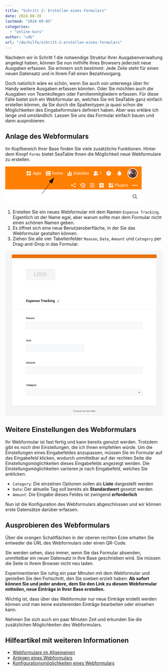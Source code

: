 ```yaml
---
title: "Schritt 2: Erstellen eines Formulars"
date: 2024-08-30
lastmod: "2024-09-05"
categories: 
  - "online-kurs"
author: "cdb"
url: "/de/hilfe/schritt-2-erstellen-eines-formulars"
---
```


Nachdem wir in Schritt 1 die notwendige Struktur Ihrer Ausgabenverwaltung angelegt haben, können Sie nun mithilfe Ihres Browsers jederzeit neue Ausgaben erfassen. Sie erinnern sich bestimmt: Jede Zeile steht für einen neuen Datensatz und in Ihrem Fall einen Bezahlvorgang.

Doch natürlich wäre es schön, wenn Sie auch von unterwegs über Ihr Handy weitere Ausgaben erfassen könnten. Oder Sie möchten auch die Ausgaben von Teamkollegen oder Familienmitgliedern erfassen. Für diese Fälle bietet sich ein Webformular an, welches Sie mit SeaTable ganz einfach erstellen können, da Sie durch die Spaltentypen ja quasi schon die Möglichkeiten des Eingabeformulars definiert haben. Aber was erkläre ich lange und umständlich. Lassen Sie uns das Formular einfach bauen und dann ausprobieren.

## Anlage des Webformulars

Im Kopfbereich Ihrer Base finden Sie viele zusätzliche Funktionen. Hinter dem Knopf `Forms` bietet SeaTable Ihnen die Möglichkeit neue Webformulare zu erstellen.

![](images/level1-create-webform.png)

1. Erstellen Sie ein neues Webformular mit dem Namen `Expense Tracking`. Eigentlich ist der Name egal, aber warum sollte man dem Formular nicht einen schönen Namen geben.
2. Es öffnet sich eine neue Benutzeroberfläche, in der Sie das Webformular gestalten können.
3. Ziehen Sie alle vier Tabellenfelder `Reason`, `Date`, `Amount` und `Category` per Drag-and-Drop in das Formular.

![](images/level1-webform.png)

## Weitere Einstellungen des Webformulars

Ihr Webformular ist fast fertig und kann bereits genutzt werden. Trotzdem gibt es noch drei Einstellungen, die ich Ihnen empfehlen würde. Um die Einstellungen eines Eingabefeldes anzupassen, müssen Sie im Formular auf das Eingabefeld klicken, wodurch unmittelbar auf der rechten Seite die Einstellungsmöglichkeiten dieses Eingabefelds angezeigt werden. Die Einstellungsmöglichkeiten variieren je nach Eingabefeld, welches Sie anklicken.

- `Category`: Die einzelnen Optionen sollen als **Liste** dargestellt werden
- `Date`: Der aktuelle Tag soll bereits als **Standardwert** gesetzt werden
- `Amount`: Die Eingabe dieses Feldes ist zwingend **erforderlich**

Nun ist die Konfiguration des Webformulars abgeschlossen und wir können erste Datensätze darüber erfassen.

## Ausprobieren des Webformulars

Über die orangen Schaltflächen in der oberen rechten Ecke erhalten Sie entweder die URL des Webformulars oder einen QR-Code.

Sie werden sehen, dass immer, wenn Sie das Formular absenden, unmittelbar ein neuer Datensatz in Ihre Base geschrieben wird. Sie müssen die Seite in Ihrem Browser nicht neu laden.

Experimentieren Sie ruhig ein paar Minuten mit dem Webformular und genießen Sie den Fortschritt, den Sie soeben erzielt haben: **Ab sofort können Sie und jeder andere, dem Sie den Link zu diesem Webformular mitteilen, neue Einträge in Ihrer Base erstellen.**

Wichtig ist, dass über das Webformular nur neue Einträge erstellt werden können und man keine existierenden Einträge bearbeiten oder einsehen kann.

Nehmen Sie sich auch ein paar Minuten Zeit und erkunden Sie die zusätzlichen Möglichkeiten des Webformulars.

## Hilfeartikel mit weiteren Informationen

- [Webformulare im Allgemeinen](https://seatable.io/docs/webformulare/webformulare/)
- [Anlegen eines Webformulars](https://seatable.io/docs/webformulare/anlegen-eines-webformulars/)
- [Konfigurationsmöglichkeiten eines Webformulars](https://seatable.io/docs/webformulare/konfigurationsmoeglichkeiten-eines-webformulars/)
